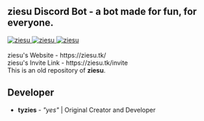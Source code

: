 <h2>ziesu Discord Bot - a bot made for fun, for everyone.</h2>
<style>
  div {
    margin: 0 auto;
  }
  </style>
<div>
<a href="https://top.gg/bot/694178512843702362" >
  <img src="https://top.gg/api/widget/status/694178512843702362.svg" alt="ziesu" />
</a>
<a href="https://top.gg/bot/694178512843702362" >
  <img src="https://top.gg/api/widget/servers/694178512843702362.svg" alt="ziesu" />
</a>
<a href="https://top.gg/bot/694178512843702362" >
  <img src="https://top.gg/api/widget/lib/694178512843702362.svg" alt="ziesu" />
</a>
  </div>
<br>
ziesu's Website - https://ziesu.tk/
<br>
ziesu's Invite Link - https://ziesu.tk/invite
<br>
This is an old repository of <strong>ziesu</strong>.
<h2>Developer</h2>
<ul>
  <li><strong>tyzies</strong> - <em>"yes"</em> | Original Creator and Developer
</ul
